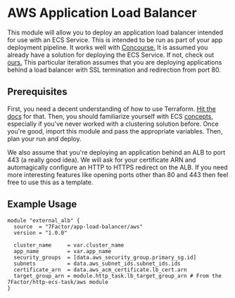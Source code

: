 # AWS Application Load Balancer

This module will allow you to deploy an application load balancer intended for use with an ECS Service. This is intended
to be run as part of your app deployment pipeline. It works well with [Concourse.](https://concourse-ci.org) It is
assumed you already have a solution for deploying the ECS Service. If not, check out
[ours.](https://github.com/7Factor/terraform-aws-ecs-http-task) This particular iteration assumes that you are deploying
applications behind a load balancer with SSL termination and redirection from port 80.

## Prerequisites

First, you need a decent understanding of how to use Terraform.
[Hit the docs](https://www.terraform.io/intro/index.html) for that. Then, you should familiarize yourself with ECS
[concepts](https://aws.amazon.com/ecs/getting-started/), especially if you've never worked with a clustering solution 
before. Once you're good, import this module and pass the appropriate variables. Then, plan your run and deploy.

We also assume that you're deploying an application behind an ALB to port 443 (a really good idea). We will ask for your
certificate ARN and automagically configure an HTTP to HTTPS redirect on the ALB. If you need more interesting features
like opening ports other than 80 and 443 then feel free to use this as a template.

## Example Usage

```hcl-terraform
module "external_alb" {
  source  = "7Factor/app-load-balancer/aws"
  version = "1.0.0"

  cluster_name     = var.cluster_name
  app_name         = var.app_name
  security_groups  = [data.aws_security_group.primary_sg.id]
  subnets          = data.aws_subnet_ids.subnet_ids.ids
  certificate_arn  = data.aws_acm_certificate.lb_cert.arn
  target_group_arn = module.http_task.lb_target_group_arn # From the 7Factor/http-ecs-task/aws module
}
```
